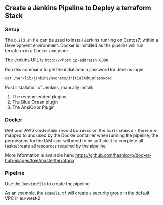 ## Create a Jenkins Pipeline to Deploy a terraform Stack ##

### Setup ###

The ```build.sh``` file can be used to install Jenkins running on Centos7; within a Development environment. Docker is installed as the pipeline will run terraform in a Docker container

The Jenkins URL is ```http://<host-ip-address>:8080```

Run this command to get the initial admin password for Jenkins login:

```cat /var/lib/jenkins/secrets/initialAdminPassword```

Post installation of Jenkins, manually install:
1. The recommended plugins
2. The Blue Ocean plugin
3. The AnsiColor Plugin

### Docker ###

IAM user AWS credentials should be saved on the host instance - these are mapped to and used by the Docker container when running the pipeline; the permissons for the IAM user will need to be sufficient to complete all tasks/create all resources required by the pipeline

More information is available here: https://github.com/hashicorp/docker-hub-images/tree/master/terraform

### Pipeline ###

Use the ```Jenkinsfile``` to create the pipeline

As an example, the ```example.tf``` will create a security group in the default VPC in eu-west-2

